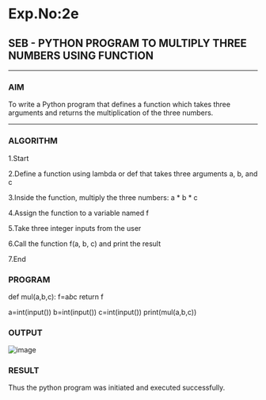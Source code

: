 # Exp.No:2e  
## SEB -  PYTHON PROGRAM TO MULTIPLY THREE NUMBERS USING FUNCTION

---

### AIM  
To write a Python program that defines a function which takes three arguments and returns the multiplication of the three numbers.

---

### ALGORITHM

1.Start

2.Define a function using lambda or def that takes three arguments a, b, and c

3.Inside the function, multiply the three numbers: a * b * c

4.Assign the function to a variable named f

5.Take three integer inputs from the user

6.Call the function f(a, b, c) and print the result

7.End



### PROGRAM

def mul(a,b,c):
    f=a*b*c
    return f
    
a=int(input())
b=int(input())
c=int(input())
print(mul(a,b,c))

### OUTPUT
![image](https://github.com/user-attachments/assets/a6f53bb0-3d57-471b-b1fd-c274a59e2632)


### RESULT
Thus the python program was initiated and executed successfully.
